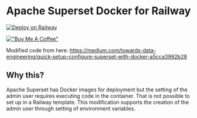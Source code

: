 # Apache Superset Docker for Railway

[![Deploy on Railway](https://railway.app/button.svg)](https://railway.app/template/S7TBaH?referralCode=HxrUPo)

[!["Buy Me A Coffee"](https://www.buymeacoffee.com/assets/img/custom_images/orange_img.png)](https://buymeacoffee.com/ju.li)

Modified code from here: https://medium.com/towards-data-engineering/quick-setup-configure-superset-with-docker-a5cca3992b28

## Why this?

Apache Superset has Docker images for deployment but the setting of the admin user requires executing code in the container. That is not possible to set up in a Railway template. This modification supports the creation of the admin user through setting of environment variables.
